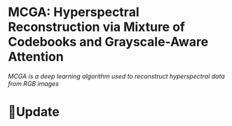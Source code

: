 # MCGA: Hyperspectral Reconstruction via Mixture of Codebooks and Grayscale-Aware Attention
*MCGA is a deep learning algorithm used to reconstruct hyperspectral data from RGB images*

# 🚀Update
